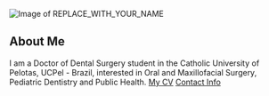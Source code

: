 ![Image of REPLACE_WITH_YOUR_NAME](images/headshot.png
"REPLACE_WITH_SHORT_DESCRIPTION")
## About Me
I am a Doctor of Dental Surgery student in the Catholic University of Pelotas, UCPel - Brazil, interested in Oral and Maxillofacial Surgery, Pediatric Dentistry and Public Health.
[My CV](PDFs/cv.pdf)
[Contact Info](contact-info.html)
